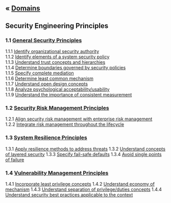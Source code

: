 &laquo; [Domains](../index.md)
---
## Security Engineering Principles

### 1.1 [General Security Principles](task-1.1.md)
1.1.1  [Identify organizational security authority][111]  
1.1.2  [Identify elements of a system security policy][112]  
1.1.3 [Understand trust concepts and hierarchies][113]  
1.1.4 [Determine boundaries governed by security policies][114]  
1.1.5 [Specify complete mediation][115]  
1.1.6 [Determine least common mechanism][116]  
1.1.7 [Understand open design concepts][117]  
1.1.8 [Analyze psychological acceptability/usability][118]  
1.1.9 [Understand the importance of consistent measurement][119]  

### 1.2 [Security Risk Management Principles](task-1.2.md)
1.2.1  [Align security risk management with enterprise risk management][121]  
1.2.2  [Integrate risk management throughout the lifecycle][122]

### 1.3 [System Resilience Principles](task-1.3.md)
1.3.1  [Apply resilience methods to address threats][131]
1.3.2  [Understand concepts of layered security][132]
1.3.3  [Specify fail-safe defaults][133]
1.3.4  [Avoid single points of failure][134]

### 1.4 [Vulnerability Management Principles](task-1.4.md)
1.4.1  [Incorporate least privilege concepts][141]
1.4.2  [Understand economy of mechanism][142]
1.4.3  [Understand separation of privilege/duties concepts][143]
1.4.4  [Understand security best practices applicable to the context][144]

[111]: task-1.1.md#111-identify-organizational-security-authority
[112]: task-1.1.md#112
[113]: task-1.1.md#113
[114]: task-1.1.md#114
[115]: task-1.1.md#115
[116]: task-1.1.md#116
[117]: task-1.1.md#117
[118]: task-1.1.md#118
[119]: task-1.1.md#119
[121]: task-1.2.md#121-align-security-risk-management-with-enterprise-risk-management
[122]: task-1.2.md#122-integrate-risk-management-throughout-the-lifecycle
[131]: task-1.3.md#131
[132]: task-1.3.md#132
[133]: task-1.3.md#133
[134]: task-1.3.md#134
[141]: task-1.4.md#141
[142]: task-1.4.md#142
[143]: task-1.4.md#143
[144]: task-1.4.md#144
<!--stackedit_data:
eyJoaXN0b3J5IjpbMzIxMTI1MDQ5LDM3NjI4NTI4Nyw4NTI3ND
k2MTgsMTAyMDE1NzMwNSwtMTgwNDg4ODYxOSwyMzM1NjkyMCwt
MTgxNjUxODIyNCwxNTYyODMzMDQ5LC0xNjcyMDE4MTA4LDExNz
gwMDQ3NTQsLTE4MTY1MTgyMjQsLTk2ODkwMjQ4MiwxNTI3NDQ1
MzkzLDE1Mjc0NDUzOTMsMTc2MjQ0OTExMV19
-->
